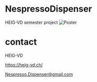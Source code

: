 # NespressoDispenser
HEIG-VD semester project
![Poster](https://user-images.githubusercontent.com/66368312/85232600-5fe40480-b400-11ea-8c62-78fc33257134.jpg)

# contact
HEIG-VD

https://heig-vd.ch/

Nespresso.Dispenser@gmail.com



